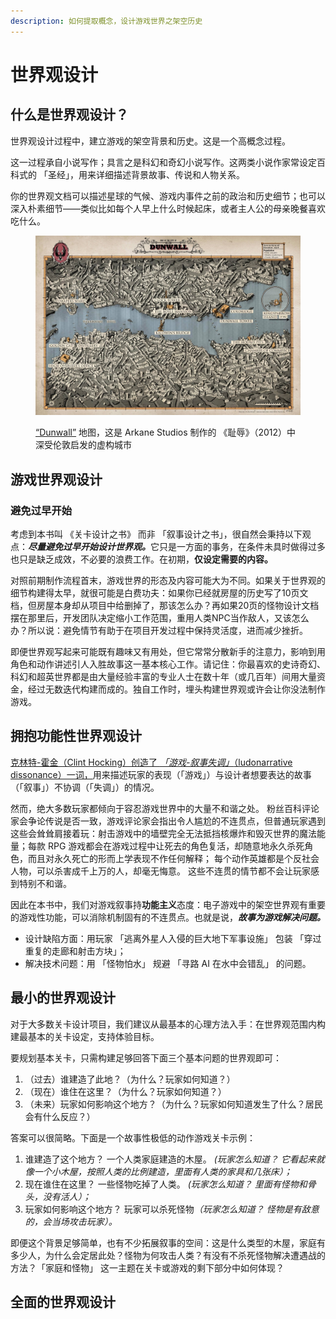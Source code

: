 ```yaml
---
description: 如何提取概念，设计游戏世界之架空历史
---
```


# 世界观设计

## 什么是世界观设计？

世界观设计过程中，建立游戏的架空背景和历史。这是一个高概念过程。

这一过程承自小说写作；具言之是科幻和奇幻小说写作。这两类小说作家常设定百科式的 「圣经」，用来详细描述背景故事、传说和人物关系。

你的世界观文档可以描述星球的气候、游戏内事件之前的政治和历史细节；也可以深入朴素细节——类似比如每个人早上什么时候起床，或者主人公的母亲晚餐喜欢吃什么。

<figure><img src="../../.gitbook/assets/image (2).png" alt=""><figcaption><p><a href="https://dishonored.fandom.com/wiki/Dunwall">“Dunwall”</a> 地图，这是 Arkane Studios 制作的 《耻辱》（2012）中深受伦敦启发的虚构城市</p></figcaption></figure>

## 游戏世界观设计

### 避免过早开始

考虑到本书叫 《关卡设计之书》 而非 「叙事设计之书」，很自然会秉持以下观点：_**尽量避免过早开始设计世界观。**_&#x5B83;只是一方面的事务，在条件未具时做得过多也只是缺乏成效，不必要的浪费工作。在初期，**仅设定需要的内容。**

对照前期制作流程首末，游戏世界的形态及内容可能大为不同。如果关于世界观的细节构建得太早，就很可能是白费功夫：如果你已经就房屋的历史写了10页文档，但房屋本身却从项目中给删掉了，那该怎么办？再如果20页的怪物设计文档摆在那里后，开发团队决定缩小工作范围，重用人类NPC当作敌人，又该怎么办？所以说：避免情节有助于在项目开发过程中保持灵活度，进而减少挫折。

即便世界观写起来可能既有趣味又有用处，但它常常分散新手的注意力，影响到用角色和动作讲述引人入胜故事这一基本核心工作。请记住：你最喜欢的史诗奇幻、科幻和超英世界都是由大量经验丰富的专业人士在数十年（或几百年）间用大量资金，经过无数迭代构建而成的。独自工作时，埋头构建世界观或许会让你没法制作游戏。

## 拥抱功能性世界观设计

[克林特-霍金（Clint Hocking）创造了 _「游戏-叙事失调」_（ludonarrative dissonance）一词，](https://clicknothing.typepad.com/click_nothing/2007/10/ludonarrative-d.html)用来描述玩家的表现（「游戏」）与设计者想要表达的故事（「叙事」）不协调（「失调」）的情况。

然而，绝大多数玩家都倾向于容忍游戏世界中的大量不和谐之处。 粉丝百科评论家会争论传说是否一致，游戏评论家会指出令人尴尬的不连贯点，但普通玩家遇到这些会耸耸肩接着玩：射击游戏中的墙壁完全无法抵挡核爆炸和毁灭世界的魔法能量；每款 RPG 游戏都会在游戏过程中让死去的角色复活，却随意地永久杀死角色，而且对永久死亡的形而上学表现不作任何解释； 每个动作英雄都是个反社会人物，可以杀害成千上万的人，却毫无悔意。 这些不连贯的情节都不会让玩家感到特别不和谐。

因此在本书中，我们对游戏叙事持**功能主义**态度：电子游戏中的架空世界观有重要的游戏性功能，可以消除机制固有的不连贯点。也就是说，_**故事为游戏解决问题。**_

* 设计缺陷方面：用玩家 「逃离外星人入侵的巨大地下军事设施」 包装 「穿过重复的走廊和射击方块」；
* 解决技术问题：用 「怪物怕水」 规避 「寻路 AI 在水中会错乱」 的问题。

## 最小的世界观设计

对于大多数关卡设计项目，我们建议从最基本的心理方法入手：在世界观范围内构建最基本的关卡设定，支持体验目标。

要规划基本关卡，只需构建足够回答下面三个基本问题的世界观即可：

1. （过去）谁建造了此地？（为什么？玩家如何知道？）
2. （现在）谁住在这里？（为什么？玩家如何知道？）
3. （未来）玩家如何影响这个地方？（为什么？玩家如何知道发生了什么？居民会有什么反应？）

答案可以很简略。下面是一个故事性极低的动作游戏关卡示例：

1. 谁建造了这个地方？ 一个人类家庭建造的木屋。 _(玩家怎么知道？ 它看起来就像一个小木屋，按照人类的比例建造，里面有人类的家具和几张床）；_
2. 现在谁住在这里？ 一些怪物吃掉了人类。 _(玩家怎么知道？ 里面有怪物和骨头，没有活人）；_
3. 玩家如何影响这个地方？ 玩家可以杀死怪&#x7269;_（玩家怎么知道？ 怪物是有敌意的，会当场攻击玩家）。_

即便这个背景足够简单，也有不少拓展叙事的空间：这是什么类型的木屋，家庭有多少人，为什么会定居此处？怪物为何攻击人类？有没有不杀死怪物解决遭遇战的方法？「家庭和怪物」 这一主题在关卡或游戏的剩下部分中如何体现？

## 全面的世界观设计

